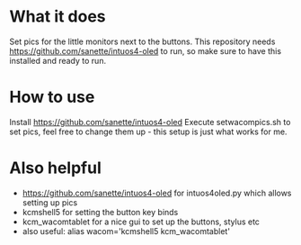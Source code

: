 # What it does
Set pics for the little monitors next to the buttons. 
This repository needs https://github.com/sanette/intuos4-oled to run, so make sure to have this installed and ready to run.

# How to use
Install https://github.com/sanette/intuos4-oled
Execute setwacompics.sh to set pics, feel free to change them up - this setup is just what works for me.

# Also helpful
- https://github.com/sanette/intuos4-oled for intuos4oled.py which allows setting up pics
- kcmshell5 for setting the button key binds
- kcm_wacomtablet for a nice gui to set up the buttons, stylus etc 
- also useful: alias wacom='kcmshell5 kcm_wacomtablet'


